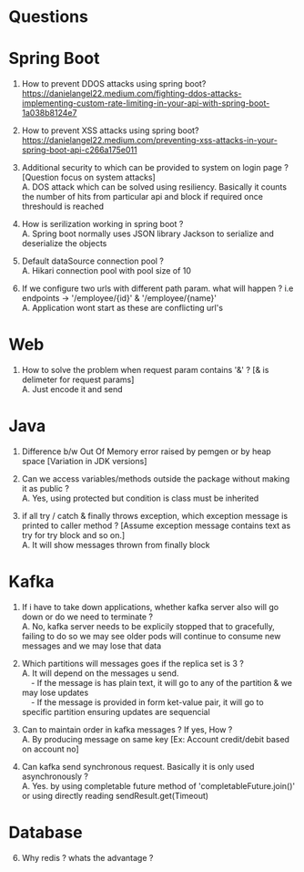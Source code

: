 # Questions

# Spring Boot
1. How to prevent DDOS attacks using spring boot? </br>
   https://danielangel22.medium.com/fighting-ddos-attacks-implementing-custom-rate-limiting-in-your-api-with-spring-boot-1a038b8124e7

2. How to prevent XSS attacks using spring boot? </br>
   https://danielangel22.medium.com/preventing-xss-attacks-in-your-spring-boot-api-c266a175e011   

3. Additional security to which can be provided to system on login page ? [Question focus on system attacks] <br>
A. DOS attack which can be solved using resiliency. Basically it counts the number of hits from particular api and block if required once threshould is reached

4. How is serilization working in spring boot ? <br>
A. Spring boot normally uses JSON library Jackson to serialize and deserialize the objects

5. Default dataSource connection pool ? <br>
A. Hikari connection pool with pool size of 10

6. If we configure two urls with different path param. what will happen ? 
i.e endpoints -> '/employee/{id}' & '/employee/{name}' <br>
A. Application wont start as these are conflicting url's

# Web
1. How to solve the problem when request param contains '&' ? [& is delimeter for request params] <br>
A. Just encode it and send

# Java
1. Difference b/w Out Of Memory error raised by pemgen or by heap space [Variation in JDK versions]

2. Can we access variables/methods outside the package without making it as public ? <br>
A. Yes, using protected but condition is class must be inherited 

3. if all try / catch & finally throws exception, which exception message is printed to caller method ? [Assume exception message contains text as try for try block and so on.] <br>
A. It will show messages thrown from finally block

# Kafka
1. If i have to take down applications, whether kafka server also will go down or do we need to terminate ? <br>
A. No, kafka server needs to be explicily stopped that to gracefully, failing to do so we may see older pods will continue to consume new messages and we may lose that data  

2. Which partitions will messages goes if the replica set is 3 ? <br>
A. It will depend on the messages u send. <br>
  &nbsp;&nbsp;&nbsp; - If the message is has plain text, it will go to any of the partition & we may lose updates <br>
  &nbsp;&nbsp;&nbsp; - If the message is provided in form ket-value pair, it will go to specific partition ensuring updates are sequencial  

3. Can to maintain order in kafka messages ? If yes, How ? <br>
A. By producing message on same key [Ex: Account credit/debit based on account no] 

4. Can kafka send synchronous request. Basically it is only used asynchronously ? <br>
A. Yes. by using completable future method of 'completableFuture.join()' or  using directly reading sendResult.get(Timeout)

# Database
6. Why redis ? whats the advantage ?

